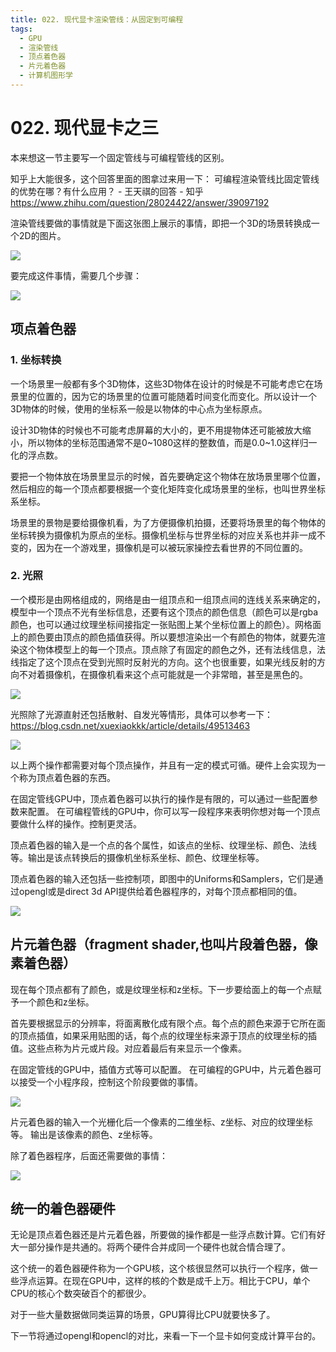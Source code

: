 ```yaml
---
title: 022. 现代显卡渲染管线：从固定到可编程
tags:
  - GPU
  - 渲染管线
  - 顶点着色器
  - 片元着色器
  - 计算机图形学
---
```

# 022. 现代显卡之三

本来想这一节主要写一个固定管线与可编程管线的区别。

知乎上大能很多，这个回答里面的图拿过来用一下：
可编程渲染管线比固定管线的优势在哪？有什么应用？ - 王天祺的回答 - 知乎
https://www.zhihu.com/question/28024422/answer/39097192

渲染管线要做的事情就是下面这张图上展示的事情，即把一个3D的场景转换成一个2D的图片。

![](/assets/6e1f58e53bfbd3af5d01f6092f856b6a_hd.jpg)

要完成这件事情，需要几个步骤：

![](/assets/6d157211ba52732057e4f76cb8df54da_hd.jpg)

## 项点着色器

### 1. 坐标转换

一个场景里一般都有多个3D物体，这些3D物体在设计的时候是不可能考虑它在场景里的位置的，因为它的场景里的位置可能随着时间变化而变化。所以设计一个3D物体的时候，使用的坐标系一般是以物体的中心点为坐标原点。

设计3D物体的时候也不可能考虑屏幕的大小的，更不用提物体还可能被放大缩小，所以物体的坐标范围通常不是0~1080这样的整数值，而是0.0~1.0这样归一化的浮点数。

要把一个物体放在场景里显示的时候，首先要确定这个物体在放场景里哪个位置，然后相应的每一个顶点都要根据一个变化矩阵变化成场景里的坐标，也叫世界坐标系坐标。

场景里的景物是要给摄像机看，为了方便摄像机拍摄，还要将场景里的每个物体的坐标转换为摄像机为原点的坐标。摄像机坐标与世界坐标的对应关系也并非一成不变的，因为在一个游戏里，摄像机是可以被玩家操控去看世界的不同位置的。

### 2. 光照

一个模形是由网格组成的，网络是由一组顶点和一组顶点间的连线关系来确定的，模型中一个顶点不光有坐标信息，还要有这个顶点的颜色信息（颜色可以是rgba颜色，也可以通过纹理坐标间接指定一张贴图上某个坐标位置上的颜色）。网格面上的颜色要由顶点的颜色插值获得。所以要想渲染出一个有颜色的物体，就要先渲染这个物体模型上的每一个顶点。顶点除了有固定的颜色之外，还有法线信息，法线指定了这个顶点在受到光照时反射光的方向。这个也很重要，如果光线反射的方向不对着摄像机，在摄像机看来这个点可能就是一个非常暗，甚至是黑色的。

![](/assets/20160611212429716.png)

光照除了光源直射还包括散射、自发光等情形，具体可以参考一下：
https://blog.csdn.net/xuexiaokkk/article/details/49513463

![](/assets/20160611214522357.png)

以上两个操作都需要对每个顶点操作，并且有一定的模式可循。硬件上会实现为一个称为顶点着色器的东西。

在固定管线GPU中，顶点着色器可以执行的操作是有限的，可以通过一些配置参数来配置。
在可编程管线的GPU中，你可以写一段程序来表明你想对每一个顶点要做什么样的操作。控制更灵活。

顶点着色器的输入是一个点的各个属性，如该点的坐标、纹理坐标、颜色、法线等。输出是该点转换后的摄像机坐标系坐标、颜色、纹理坐标等。

顶点着色器的输入还包括一些控制项，即图中的Uniforms和Samplers，它们是通过opengl或是direct 3d API提供给着色器程序的，对每个顶点都相同的值。

![](/assets/133128-20151102023043164-1279849683.png)

## 片元着色器（fragment shader,也叫片段着色器，像素着色器）

现在每个顶点都有了颜色，或是纹理坐标和z坐标。下一步要给面上的每一个点赋予一个颜色和z坐标。

首先要根据显示的分辨率，将面离散化成有限个点。每个点的颜色来源于它所在面的顶点插值，如果采用贴图的话，每个点的纹理坐标来源于顶点的纹理坐标的插值。这些点称为片元或片段。对应着最后有来显示一个像素。

在固定管线的GPU中，插值方式等可以配置。
在可编程的GPU中，片元着色器可以接受一个小程序段，控制这个阶段要做的事情。

![](/assets/133128-20151102164043133-1547529209.png)


片元着色器的输入一个光栅化后一个像素的二维坐标、z坐标、对应的纹理坐标等。
输出是该像素的颜色、z坐标等。

除了着色器程序，后面还需要做的事情：

![](/assets/133128-20151102164125508-1025445340.png)

## 统一的着色器硬件

无论是顶点着色器还是片元着色器，所要做的操作都是一些浮点数计算。它们有好大一部分操作是共通的。将两个硬件合并成同一个硬件也就合情合理了。

这个统一的着色器硬件称为一个GPU核，这个核很显然可以执行一个程序，做一些浮点运算。在现在GPU中，这样的核的个数是成千上万。相比于CPU，单个CPU的核心个数突破百个的都很少。

对于一些大量数据做同类运算的场景，GPU算得比CPU就要快多了。

下一节将通过opengl和opencl的对比，来看一下一个显卡如何变成计算平台的。
